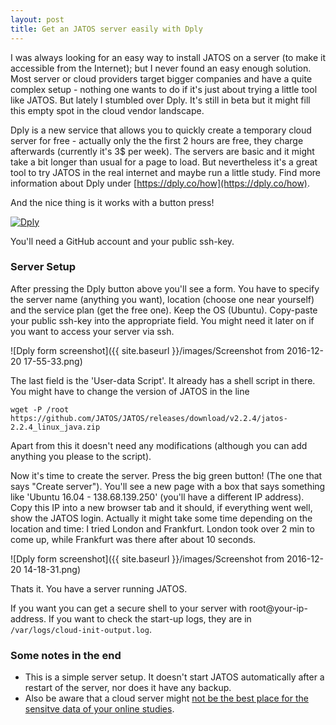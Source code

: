 ```yaml
---
layout: post
title: Get an JATOS server easily with Dply
---
```

I was always looking for an easy way to install JATOS on a server (to make it accessible from the Internet); but I never found an easy enough solution. Most server or cloud providers target bigger companies and have a quite complex setup - nothing one wants to do if it's just about trying a little tool like JATOS. But lately I stumbled over Dply. It's still in beta but it might fill this empty spot in the cloud vendor landscape. 

Dply is a new service that allows you to quickly create a temporary cloud server for free - actually only the the first 2 hours are free, they charge afterwards (currently it's 3$ per week). The servers are basic and it might take a bit longer than usual for a page to load. But nevertheless it's a great tool to try JATOS in the real internet and maybe run a little study. Find more information about Dply under [https://dply.co/how](https://dply.co/how).

And the nice thing is it works with a button press!

[![Dply](https://dply.co/b.svg)](https://dply.co/b/pXk4mgxj)

You'll need a GitHub account and your public ssh-key.

### Server Setup

After pressing the Dply button above you'll see a form. You have to specify the server name (anything you want), location (choose one near yourself) and the service plan (get the free one). Keep the OS (Ubuntu). Copy-paste your public ssh-key into the appropriate field. You might need it later on if you want to access your server via ssh.

![Dply form screenshot]({{ site.baseurl }}/images/Screenshot from 2016-12-20 17-55-33.png)

The last field is the 'User-data Script'. It already has a shell script in there. You might have to change the version of JATOS in the line 

`wget -P /root https://github.com/JATOS/JATOS/releases/download/v2.2.4/jatos-2.2.4_linux_java.zip`

Apart from this it doesn't need any modifications (although you can add anything you please to the script). 

Now it's time to create the server. Press the big green button! (The one that says "Create server"). You'll see a new page with a box that says something like 'Ubuntu 16.04 - 138.68.139.250' (you'll have a different IP address). Copy this IP into a new browser tab and it should, if everything went well, show the JATOS login. Actually it might take some time depending on the location and time: I tried London and Frankfurt. London took over 2 min to come up, while Frankfurt was there after about 10 seconds.

![Dply form screenshot]({{ site.baseurl }}/images/Screenshot from 2016-12-20 14-18-31.png)

Thats it. You have a server running JATOS.

If you want you can get a secure shell to your server with root@your-ip-address. If you want to check the start-up logs, they are in `/var/logs/cloud-init-output.log`.

### Some notes in the end

* This is a simple server setup. It doesn't start JATOS automatically after a restart of the server, nor does it have any backup.
* Also be aware that a cloud server might [not be the best place for the sensitve data of your online studies](https://github.com/JATOS/JATOS/wiki/Data-Privacy-and-Ethics).
